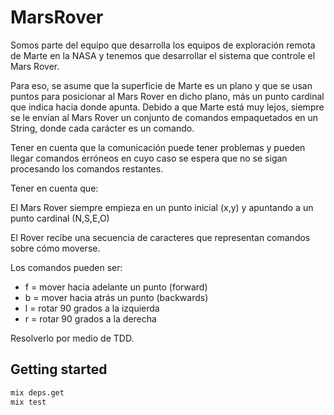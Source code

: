 # MarsRover

Somos parte del equipo que desarrolla los equipos de exploración remota
de Marte en la NASA y tenemos que desarrollar el sistema que controle el
Mars Rover.

Para eso, se asume que la superficie de Marte es un plano y que se usan
puntos para posicionar al Mars Rover en dicho plano, más un punto cardinal
que indica hacia donde apunta. Debido a que Marte está muy lejos, siempre
se le envían al Mars Rover un conjunto de comandos empaquetados en un String,
donde cada carácter es un comando.

Tener en cuenta que la comunicación puede tener problemas y pueden llegar
comandos erróneos en cuyo caso se espera que no se sigan procesando los
comandos restantes.

Tener en cuenta que:

El Mars Rover siempre empieza en un punto inicial (x,y) y apuntando a un punto cardinal (N,S,E,O)

El Rover recibe una secuencia de caracteres que representan comandos sobre cómo moverse.

Los comandos pueden ser:

- f = mover hacia adelante un punto (forward)
- b = mover hacia atrás un punto (backwards)
- l = rotar 90 grados a la izquierda
- r = rotar 90 grados a la derecha

Resolverlo por medio de TDD.

## Getting started

```sh
mix deps.get
mix test
```

